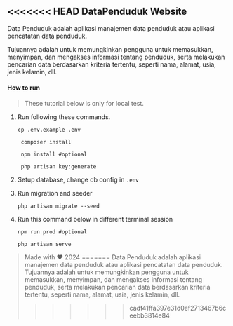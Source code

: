 <<<<<<< HEAD
DataPenduduk Website
--
Data Penduduk adalah aplikasi manajemen data penduduk atau aplikasi pencatatan data penduduk.

Tujuannya adalah untuk memungkinkan pengguna untuk memasukkan, menyimpan, dan mengakses informasi tentang penduduk, serta melakukan pencarian data berdasarkan kriteria tertentu, seperti nama, alamat, usia, jenis kelamin, dll.

#### How to run
> These tutorial below is only for local test.

1. Run following these commands.
    ```shell script
    cp .env.example .env
   ```
   ```shell script
    composer install
   ```
   
   ```shell script
    npm install #optional
   ```
   ```shell script
    php artisan key:generate
    ```
2. Setup database, change db config in `.env`
3. Run migration and seeder
    ```shell script
    php artisan migrate --seed
    ```
4. Run this command below in different terminal session
    ```shell script
    npm run prod #optional
    ```
    ```shell script
    php artisan serve 
    ```
> Made with ♥ 2024 
=======
Data Penduduk adalah aplikasi manajemen data penduduk atau aplikasi pencatatan data penduduk.
          Tujuannya adalah untuk memungkinkan pengguna untuk memasukkan, menyimpan, dan mengakses informasi tentang penduduk, serta melakukan pencarian data berdasarkan kriteria tertentu, seperti nama, alamat, usia, jenis kelamin, dll.
>>>>>>> cadf41ffa397e31d0ef2713467b6ceebb3814e84
